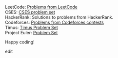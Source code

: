 LeetCode: [Problems from LeetCode](https://leetcode.com/studyplan/programming-skills/)<br>
CSES: [CSES problem set](https://cses.fi/problemset/list/) <br>
HackerRank: Solutions to problems from HackerRank.<br>
Codeforces: [Problems from Codeforces contests](https://codeforces.com/problemset)<br>
Timus: [Timus Problem Set](https://acm.timus.ru/problemset.aspx)<br>
Project Euler: [Problem Set](https://projecteuler.net/)

Happy coding!

edit
